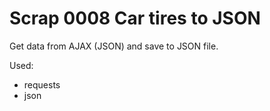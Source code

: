 # Scrap 0008 Car tires to JSON

Get data from AJAX (JSON) and save to JSON file.

Used:

* requests
* json
